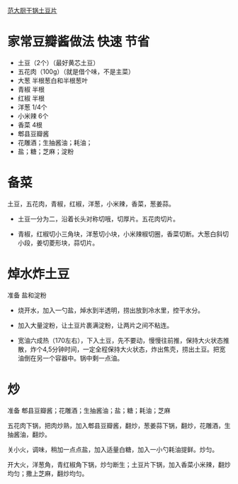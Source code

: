 [范大厨干锅土豆片](https://www.bilibili.com/video/BV17oDaYQEMU/?vd_source=386bdb94ff2a430f8d22a6de9755030c)

# 家常豆瓣酱做法 快速 节省

- 土豆（2个）（最好黄芯土豆）
- 五花肉（100g）（就是借个味，不是主菜）
- 大葱  半根葱白和半根葱叶
- 青椒  半根
- 红椒  半根
- 洋葱  1/4个
- 小米辣    6个
- 香菜      4根
- 郫县豆瓣酱
- 花雕酒；生抽酱油；耗油；
- 盐；糖；芝麻；淀粉

# 备菜

土豆，五花肉，青椒，红椒，洋葱，小米辣，香菜，葱姜蒜。

- 土豆一分为二，沿着长头对称切哦，切厚片。五花肉切片。

- 青椒，红椒切小三角块，洋葱切小块，小米辣椒切圈，香菜切断。大葱白斜切小段，姜切菱形块，蒜切片。

# 焯水炸土豆

准备 盐和淀粉

- 烧开水，加入一勺盐，焯水到半透明，捞出放到冷水里，控干水分。

- 加入大量淀粉，让土豆片裹满淀粉，让两片之间不粘连。

- 宽油六成热（170左右），下入土豆，先不要动，慢慢往前推，保持大火状态推散，炸个4,5分钟时间，一定全程保持大火状态，炸出焦壳，捞出土豆。把宽油倒在另一个容器中。锅中剩一点油。

# 炒

准备 郫县豆瓣酱；花雕酒；生抽酱油；盐；糖；耗油；芝麻

五花肉下锅，把肉炒熟，加入郫县豆瓣酱，翻炒，葱姜蒜下锅，翻炒，花雕酒，生抽酱油，翻炒。

关小火，调味，稍加一点点盐，加入适量白糖，加入一小勺耗油提鲜。炒匀。

开大火，洋葱角，青红椒角下锅，炒匀断生；土豆片下锅，加入香菜小米辣，翻炒均匀；撒上芝麻，翻炒均匀。

